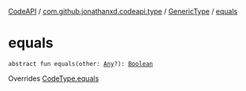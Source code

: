 [CodeAPI](../../index.md) / [com.github.jonathanxd.codeapi.type](../index.md) / [GenericType](index.md) / [equals](.)

# equals

`abstract fun equals(other: `[`Any`](https://kotlinlang.org/api/latest/jvm/stdlib/kotlin/-any/index.html)`?): `[`Boolean`](https://kotlinlang.org/api/latest/jvm/stdlib/kotlin/-boolean/index.html)

Overrides [CodeType.equals](../-code-type/equals.md)

